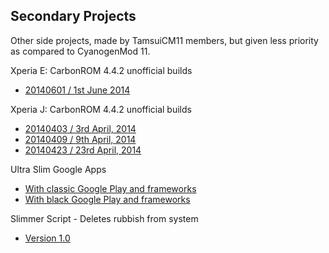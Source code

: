 ## Secondary Projects

Other side projects, made by TamsuiCM11 members, but given less priority as compared to CyanogenMod 11.

Xperia E: CarbonROM 4.4.2 unofficial builds

- [20140601 / 1st June 2014](https://mega.co.nz/#!s08ggIqJ!dvErXyFUEwLBy2gOhnZINl02mJ4DAVHZHJMq6C_ROs4)

Xperia J: CarbonROM 4.4.2 unofficial builds

- [20140403 / 3rd April, 2014](http://d-h.st/aVs)
- [20140409 / 9th April, 2014](http://d-h.st/liG)
- [20140423 / 23rd April, 2014](http://d-h.st/83i)


Ultra Slim Google Apps

- [With classic Google Play and frameworks](http://d-h.st/YH1)
- [With black Google Play and frameworks](http://d-h.st/D7t)

Slimmer Script - Deletes rubbish from system

- [Version 1.0](http://d-h.st/ZRS)
